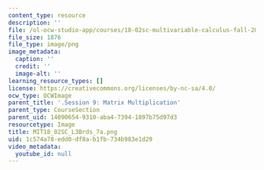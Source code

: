```yaml
---
content_type: resource
description: ''
file: /ol-ocw-studio-app/courses/18-02sc-multivariable-calculus-fall-2010/1c574a78edd0df8ab1fb734b983e1d29_MIT18_02SC_L3Brds_7a.png
file_size: 1876
file_type: image/png
image_metadata:
  caption: ''
  credit: ''
  image-alt: ''
learning_resource_types: []
license: https://creativecommons.org/licenses/by-nc-sa/4.0/
ocw_type: OCWImage
parent_title: '.Session 9: Matrix Multiplication'
parent_type: CourseSection
parent_uid: 14090654-9310-aba4-7394-1897b75d97d3
resourcetype: Image
title: MIT18_02SC_L3Brds_7a.png
uid: 1c574a78-edd0-df8a-b1fb-734b983e1d29
video_metadata:
  youtube_id: null
---
```

